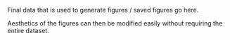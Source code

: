 Final data that is used to generate figures / saved figures go here.

Aesthetics of the figures can then be modified easily without requiring the entire dataset.